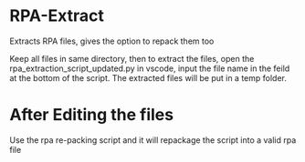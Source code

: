# RPA-Extract
Extracts RPA files, gives the option to repack them too

Keep all files in same directory, then to extract the files, open the rpa_extraction_script_updated.py in vscode, input the file name in the feild at the bottom of the script. The extracted files will be put in a temp folder. 

# After Editing the files
Use the rpa re-packing script and it will repackage the script into a valid rpa file
